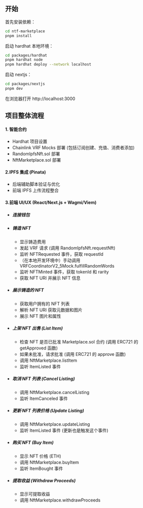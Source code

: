 ## 开始

首先安装依赖：

```bash
cd ntf-marketplace
pnpm install
```

启动 hardhat 本地环境：

```bash
cd packages/hardhat
pnpm hardhat node
pnpm hardhat deploy --network localhost
```

启动 nextjs：

```bash
cd packages/nextjs
pnpm dev
```

在浏览器打开 http://localhost:3000

## 项目整体流程

#### 1. 智能合约

- Hardhat 项目设置
- Chainlink VRF Mocks 部署 (包括订阅创建、充值、消费者添加)
- RandomIpfsNft.sol 部署
- NftMarketplace.sol 部署

#### 2.IPFS 集成 (Pinata)

- 后端辅助脚本验证与优化
- 前端 IPFS 上传流程整合

#### 3.前端 UI/UX (React/Next.js + Wagmi/Viem)

- ##### 连接钱包
- ##### 铸造 NFT

  - 显示铸造费用
  - 发起 VRF 请求 (调用 RandomIpfsNft.requestNft)
  - 监听 NFTRequested 事件，获取 requestId
  - （在本地开发环境中）手动调用 VRFCoordinatorV2_5Mock.fulfillRandomWords
  - 监听 NFTMinted 事件，获取 tokenId 和 rarity
  - 获取 NFT URI 并展示 NFT 信息

- ##### 展示铸造的 NFT

  - 获取用户拥有的 NFT 列表
  - 解析 NFT URI 获取元数据和图片
  - 展示 NFT 图片和属性

- ##### 上架 NFT 出售 (List Item)

  - 检查 NFT 是否已批准 Marketplace.sol 合约 (调用 ERC721 的 getApproved 函数)
  - 如果未批准，请求批准 (调用 ERC721 的 approve 函数)
  - 调用 NftMarketplace.listItem
  - 监听 ItemListed 事件

- ##### 取消 NFT 列表 (Cancel Listing)

  - 调用 NftMarketplace.cancelListing
  - 监听 ItemCanceled 事件

- ##### 更新 NFT 列表价格 (Update Listing)
  - 调用 NftMarketplace.updateListing
  - 监听 ItemListed 事件 (更新也是触发这个事件)

- ##### 购买 NFT (Buy Item)
    - 显示 NFT 价格 (ETH)
    - 调用 NftMarketplace.buyItem
    - 监听 ItemBought 事件

- ##### 提取收益 (Withdraw Proceeds)
  - 显示可提取收益
  - 调用 NftMarketplace.withdrawProceeds
